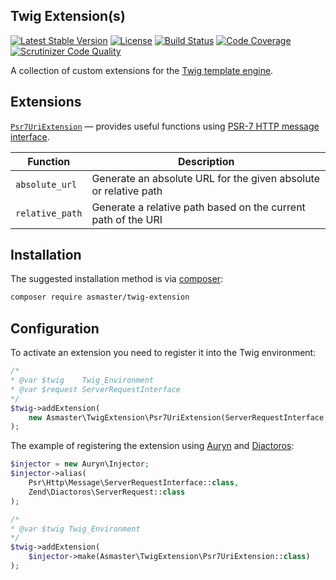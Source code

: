 ## Twig Extension(s)

[![Latest Stable Version](https://poser.pugx.org/asmaster/twig-extension/v/stable)](https://packagist.org/packages/asmaster/twig-extension)
[![License](https://img.shields.io/packagist/l/asmaster/twig-extension.svg)](https://github.com/AlexMasterov/twig-extension/blob/master/LICENSE)
[![Build Status](https://travis-ci.org/AlexMasterov/twig-extension.svg)](https://travis-ci.org/AlexMasterov/twig-extension)
[![Code Coverage](https://scrutinizer-ci.com/g/AlexMasterov/twig-extension/badges/coverage.png?b=master)](https://scrutinizer-ci.com/g/AlexMasterov/twig-extension/?branch=master)
[![Scrutinizer Code Quality](https://scrutinizer-ci.com/g/AlexMasterov/twig-extension/badges/quality-score.png?b=master)](https://scrutinizer-ci.com/g/AlexMasterov/twig-extension/?branch=master)

A collection of custom extensions for the [Twig template engine](http://twig.sensiolabs.org/).

## Extensions

[`Psr7UriExtension`](https://github.com/AlexMasterov/twig-extension/blob/master/src/Psr7UriExtension.php) — provides useful functions using [PSR-7 HTTP message interface](http://www.php-fig.org/psr/psr-7/).

| Function        | Description                                                       |
|-----------------|-------------------------------------------------------------------|
| `absolute_url`  | Generate an absolute URL for the given absolute or relative path  |
| `relative_path` | Generate a relative path based on the current path of the URI     |

## Installation

The suggested installation method is via [composer](https://getcomposer.org/):
```sh
composer require asmaster/twig-extension
```

## Configuration
To activate an extension you need to register it into the Twig environment:
```php
/*
* @var $twig    Twig_Environment
* @var $request ServerRequestInterface
*/
$twig->addExtension(
    new Asmaster\TwigExtension\Psr7UriExtension(ServerRequestInterface $request)
);
```
The example of registering the extension using [Auryn](https://github.com/rdlowrey/auryn) and [Diactoros](https://github.com/zendframework/zend-diactoros):
```php
$injector = new Auryn\Injector;
$injector->alias(
    Psr\Http\Message\ServerRequestInterface::class,
    Zend\Diactoros\ServerRequest::class
);

/*
* @var $twig Twig_Environment
*/
$twig->addExtension(
    $injector->make(Asmaster\TwigExtension\Psr7UriExtension::class)
);
```
